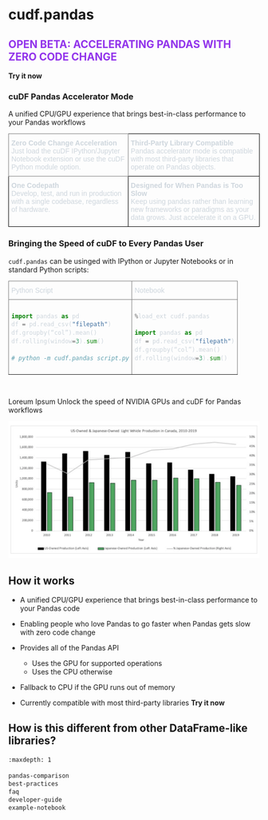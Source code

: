 # cudf.pandas

<h2 style="color: #9234eb;">OPEN BETA: ACCELERATING PANDAS WITH ZERO CODE CHANGE</h2>

**Try it now**

<h3>cuDF Pandas Accelerator Mode</h3>
A unified CPU/GPU experience that brings best-in-class performance to your
Pandas workflows

<br/>
<style type="text/css">
.td {padding: 0 15px;}
.tg  {border-collapse:collapse;border-spacing:0;}
.tg td{border-color:black;border-style:solid;border-width:1px;font-family:Arial, sans-serif;font-size:14px;
  overflow:hidden;padding:10px 5px;word-break:normal;color:#CED6DD;}
.tg th{border-color:black;border-style:solid;border-width:1px;font-family:Arial, sans-serif;font-size:14px;
  font-weight:normal;overflow:hidden;padding:10px 5px;word-break:normal;color:#CED6DD;}
.tg .tg-0pky{border-color:inherit;text-align:left;vertical-align:top}
.tg .tg-0lax{text-align:left;vertical-align:top}
</style>
<table class="tg">
<thead>
  <tr>
    <th class="tg-0pky"><span style="font-weight:700;font-style:normal;text-decoration:none">Zero Code Change Acceleration</span><br><span style="font-weight:400;font-style:normal;text-decoration:none">Just load the cuDF IPython/Jupyter Notebook extension or use the cuDF Python module option.</span></th>
    <th class="tg-0lax"><span style="font-weight:700;font-style:normal;text-decoration:none">Third-Party Library Compatible</span><br><span style="font-weight:400;font-style:normal;text-decoration:none">Pandas accelerator mode is compatible with most third-party libraries that operate on Pandas objects.</span></th>
  </tr>
</thead>
<tbody>
  <tr>
    <td class="tg-0lax"><span style="font-weight:700;font-style:normal;text-decoration:none">One Codepath</span><br><span style="font-weight:400;font-style:normal;text-decoration:none">Develop, test, and run in production with a single codebase, regardless of hardware.</span></td>
    <td class="tg-0lax"><span style="font-weight:700;font-style:normal;text-decoration:none">Designed for When Pandas is Too Slow</span><br><span style="font-weight:400;font-style:normal;text-decoration:none">Keep using pandas rather than learning new frameworks or paradigms as your data grows. Just accelerate it on a GPU.</span></td>
  </tr>
</tbody>
</table>

<h3>Bringing the Speed of cuDF to Every Pandas User</h3>

``cudf.pandas`` can be usinged with IPython or Jupyter Notebooks or in standard Python scripts:

<table class="tg">
<thead>
  <tr>
    <th class="tg-0pky">Python Script</th>
    <th class="tg-0pky">Notebook</th>
  </tr>
</thead>
<tbody>
  <tr>
    <td class="tg-0pky">

```python
import pandas as pd
df = pd.read_csv("filepath")
df.groupby(“col”).mean()
df.rolling(window=3).sum()

# python -m cudf.pandas script.py
```


</td>
    <td class="tg-0pky">

```python
%load_ext cudf.pandas

import pandas as pd
df = pd.read_csv("filepath")
df.groupby(“col”).mean()
df.rolling(window=3).sum()
```

</td>
  </tr>
</tbody>
</table>

<br/>

Loreum Ipsum Unlock the speed of NVIDIA GPUs and cuDF for Pandas workflows

![Fake](../_static/fake.png)



## How it works

- A unified CPU/GPU experience that brings best-in-class performance to your
Pandas code
- Enabling people who love Pandas to go faster when Pandas gets slow with zero
code change

- Provides all of the Pandas API
  - Uses the GPU for supported operations
  - Uses the CPU otherwise


- Fallback to CPU if the GPU runs out of memory
- Currently compatible with most third-party libraries
**Try it now**

## How is this different from other DataFrame-like libraries?

```{toctree}
:maxdepth: 1

pandas-comparison
best-practices
faq
developer-guide
example-notebook
```
